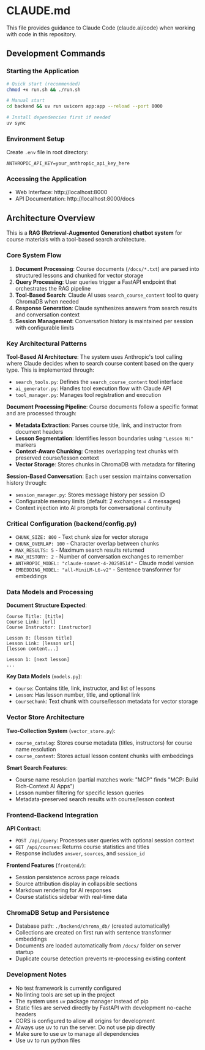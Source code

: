 # CLAUDE.md

This file provides guidance to Claude Code (claude.ai/code) when working with code in this repository.

## Development Commands

### Starting the Application
```bash
# Quick start (recommended)
chmod +x run.sh && ./run.sh

# Manual start
cd backend && uv run uvicorn app:app --reload --port 8000

# Install dependencies first if needed
uv sync
```

### Environment Setup
Create `.env` file in root directory:
```
ANTHROPIC_API_KEY=your_anthropic_api_key_here
```

### Accessing the Application
- Web Interface: http://localhost:8000
- API Documentation: http://localhost:8000/docs

## Architecture Overview

This is a **RAG (Retrieval-Augmented Generation) chatbot system** for course materials with a tool-based search architecture.

### Core System Flow
1. **Document Processing**: Course documents (`/docs/*.txt`) are parsed into structured lessons and chunked for vector storage
2. **Query Processing**: User queries trigger a FastAPI endpoint that orchestrates the RAG pipeline
3. **Tool-Based Search**: Claude AI uses `search_course_content` tool to query ChromaDB when needed
4. **Response Generation**: Claude synthesizes answers from search results and conversation context
5. **Session Management**: Conversation history is maintained per session with configurable limits

### Key Architectural Patterns

**Tool-Based AI Architecture**: The system uses Anthropic's tool calling where Claude decides when to search course content based on the query type. This is implemented through:
- `search_tools.py`: Defines the `search_course_content` tool interface
- `ai_generator.py`: Handles tool execution flow with Claude API
- `tool_manager.py`: Manages tool registration and execution

**Document Processing Pipeline**: Course documents follow a specific format and are processed through:
- **Metadata Extraction**: Parses course title, link, and instructor from document headers
- **Lesson Segmentation**: Identifies lesson boundaries using `"Lesson N:"` markers
- **Context-Aware Chunking**: Creates overlapping text chunks with preserved course/lesson context
- **Vector Storage**: Stores chunks in ChromaDB with metadata for filtering

**Session-Based Conversation**: Each user session maintains conversation history through:
- `session_manager.py`: Stores message history per session ID
- Configurable memory limits (default: 2 exchanges = 4 messages)
- Context injection into AI prompts for conversational continuity

### Critical Configuration (backend/config.py)
- `CHUNK_SIZE: 800` - Text chunk size for vector storage
- `CHUNK_OVERLAP: 100` - Character overlap between chunks
- `MAX_RESULTS: 5` - Maximum search results returned
- `MAX_HISTORY: 2` - Number of conversation exchanges to remember
- `ANTHROPIC_MODEL: "claude-sonnet-4-20250514"` - Claude model version
- `EMBEDDING_MODEL: "all-MiniLM-L6-v2"` - Sentence transformer for embeddings

### Data Models and Processing

**Document Structure Expected**:
```
Course Title: [title]
Course Link: [url]
Course Instructor: [instructor]

Lesson 0: [lesson title]
Lesson Link: [lesson url]
[lesson content...]

Lesson 1: [next lesson]
...
```

**Key Data Models** (`models.py`):
- `Course`: Contains title, link, instructor, and list of lessons
- `Lesson`: Has lesson number, title, and optional link
- `CourseChunk`: Text chunk with course/lesson metadata for vector storage

### Vector Store Architecture

**Two-Collection System** (`vector_store.py`):
- `course_catalog`: Stores course metadata (titles, instructors) for course name resolution
- `course_content`: Stores actual lesson content chunks with embeddings

**Smart Search Features**:
- Course name resolution (partial matches work: "MCP" finds "MCP: Build Rich-Context AI Apps")
- Lesson number filtering for specific lesson queries
- Metadata-preserved search results with course/lesson context

### Frontend-Backend Integration

**API Contract**:
- `POST /api/query`: Processes user queries with optional session context
- `GET /api/courses`: Returns course statistics and titles
- Response includes `answer`, `sources`, and `session_id`

**Frontend Features** (`frontend/`):
- Session persistence across page reloads
- Source attribution display in collapsible sections
- Markdown rendering for AI responses
- Course statistics sidebar with real-time data

### ChromaDB Setup and Persistence
- Database path: `./backend/chroma_db/` (created automatically)
- Collections are created on first run with sentence transformer embeddings
- Documents are loaded automatically from `/docs/` folder on server startup
- Duplicate course detection prevents re-processing existing content

### Development Notes
- No test framework is currently configured
- No linting tools are set up in the project
- The system uses `uv` package manager instead of pip
- Static files are served directly by FastAPI with development no-cache headers
- CORS is configured to allow all origins for development
- Always use uv to run the server. Do not use pip directly
- Make sure to use uv to manage all dependencies
- Use uv to run python files